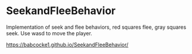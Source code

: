 # SeekandFleeBehavior
 Implementation of seek and flee behaviors, red squares flee, gray squares seek. Use wasd to move the player.
 
 
https://babcocke1.github.io/SeekandFleeBehavior/
